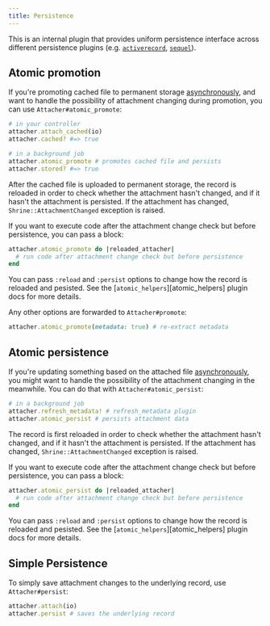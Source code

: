 ```yaml
---
title: Persistence
---
```


This is an internal plugin that provides uniform persistence interface across
different persistence plugins (e.g. [`activerecord`][activerecord],
[`sequel`][sequel]).

## Atomic promotion

If you're promoting cached file to permanent storage
[asynchronously][backgrounding], and want to handle the possibility of
attachment changing during promotion, you can use `Attacher#atomic_promote`:

```rb
# in your controller
attacher.attach_cached(io)
attacher.cached? #=> true
```
```rb
# in a background job
attacher.atomic_promote # promotes cached file and persists
attacher.stored? #=> true
```

After the cached file is uploaded to permanent storage, the record is reloaded
in order to check whether the attachment hasn't changed, and if it hasn't the
attachment is persisted. If the attachment has changed,
`Shrine::AttachmentChanged` exception is raised.

If you want to execute code after the attachment change check but before
persistence, you can pass a block:

```rb
attacher.atomic_promote do |reloaded_attacher|
  # run code after attachment change check but before persistence
end
```

You can pass `:reload` and `:persist` options to change how the record is
reloaded and pesisted. See the [`atomic_helpers`][atomic_helpers] plugin docs
for more details.

Any other options are forwarded to `Attacher#promote`:

```rb
attacher.atomic_promote(metadata: true) # re-extract metadata
```

## Atomic persistence

If you're updating something based on the attached file
[asynchronously][backgrounding], you might want to handle the possibility of
the attachment changing in the meanwhile. You can do that with
`Attacher#atomic_persist`:

```rb
# in a background job
attacher.refresh_metadata! # refresh_metadata plugin
attacher.atomic_persist # persists attachment data
```

The record is first reloaded in order to check whether the attachment hasn't
changed, and if it hasn't the attachment is persisted. If the attachment has
changed, `Shrine::AttachmentChanged` exception is raised.

If you want to execute code after the attachment change check but before
persistence, you can pass a block:

```rb
attacher.atomic_persist do |reloaded_attacher|
  # run code after attachment change check but before persistence
end
```

You can pass `:reload` and `:persist` options to change how the record is
reloaded and pesisted. See the [`atomic_helpers`][atomic_helpers] plugin docs
for more details.

## Simple Persistence

To simply save attachment changes to the underlying record, use
`Attacher#persist`:

```rb
attacher.attach(io)
attacher.persist # saves the underlying record
```

[activerecord]: https://shrinerb.com/docs/plugins/activerecord
[sequel]: https://shrinerb.com/docs/plugins/sequel
[backgrounding]: https://shrinerb.com/docs/plugins/backgrounding
